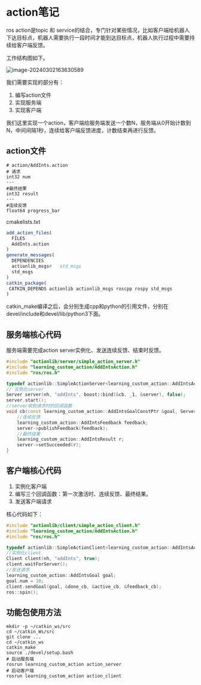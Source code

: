 # action笔记

ros action是topic 和 service的结合，专门针对某些情况，比如客户端给机器人下达目标点，机器人需要执行一段时间才能到达目标点，机器人执行过程中需要持续给客户端反馈。

工作结构图如下。

![image-20240302163630589](/home/laiubt/CL/planning/ros_review_ws/src/learnings/learning_custom_action/docs/action.png)

我们需要实现的部分有：

1. 编写action文件
2. 实现服务端
3. 实现客户端

我们这里实现一个action，客户端给服务端发送一个数N，服务端从0开始计数到N，中间间隔1秒，连续给客户端反馈进度，计数结束再进行反馈。

## action文件

```
# action/AddInts.action
# 请求
int32 num
---
#最终结果
int32 result
---
#连续反馈
float64 progress_bar
```

cmakelists.txt

```cmake
add_action_files(
  FILES
  AddInts.action
)
generate_messages(
  DEPENDENCIES
  actionlib_msgs#   std_msgs
  std_msgs
)
catkin_package(
 CATKIN_DEPENDS actionlib actionlib_msgs roscpp rospy std_msgs
)
```

catkin_make编译之后，会分别生成cpp和python的引用文件，分别在devel/include和devel/lib/python3下面。

## 服务端核心代码

服务端需要完成action server实例化、发送连续反馈、结束时反馈。

```cpp
#include "actionlib/server/simple_action_server.h"
#include "learning_custom_action/AddIntsAction.h"
#include "ros/ros.h"

typedef actionlib::SimpleActionServer<learning_custom_action::AddIntsAction> Server;
// 实例化server
Server server(nh, "addInts", boost::bind(&cb, _1, &server), false);
server.start();
//server收到请求时的回调函数
void cb(const learning_custom_action::AddIntsGoalConstPtr &goal, Server *server) {
    //连续反馈
    learning_custom_action::AddIntsFeedback feedback;
    server->publishFeedback(feedback);
    //最终结果
    learning_custom_action::AddIntsResult r;
    server->setSucceeded(r);
}
```

## 客户端核心代码

1. 实例化客户端
2. 编写三个回调函数：第一次激活时、连续反馈、最终结果。
3. 发送客户端请求

核心代码如下：

```cpp
#include "actionlib/client/simple_action_client.h"
#include "learning_custom_action/AddIntsAction.h"
#include "ros/ros.h"

typedef actionlib::SimpleActionClient<learning_custom_action::AddIntsAction> Client;
//实例化client
Client client(nh, "addInts", true);
client.waitForServer();
//发送请求
learning_custom_action::AddIntsGoal goal;
goal.num = 10;
client.sendGoal(goal, &done_cb, &active_cb, &feedback_cb);
ros::spin();
```

## 功能包使用方法

```shell
mkdir -p ~/catkin_ws/src
cd ~/catkin_Ws/src
git clone ...
cd ~/catkin_ws
catkin_make
source ./devel/setup.bash
# 启动服务端
rosrun learning_custom_action action_server
# 启动客户端
rosrun learning_custom_action action_client
```









